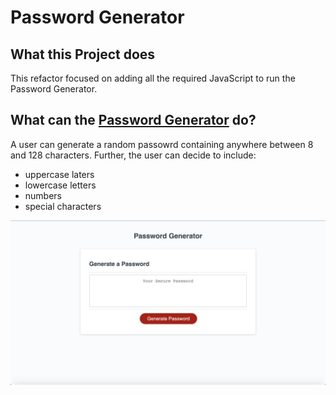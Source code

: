 # Password Generator

## What this Project does

This refactor focused on adding all the required JavaScript to run the Password Generator.

## What can the [Password Generator](https://jeevanmkj.github.io/password_generator/) do?

A user can generate a random passowrd containing anywhere between 8 and 128 characters.
Further, the user can decide to include:

- uppercase laters
- lowercase letters
- numbers
- special characters

![Image of application](./assests/images/password_generator.png)
